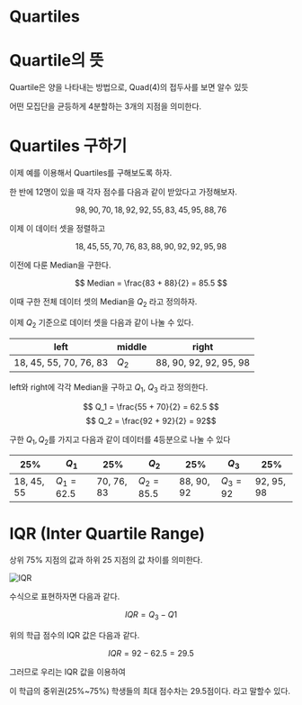 # Quartiles

# Quartile의 뜻

Quartile은 양을 나타내는 방법으로, Quad(4)의 접두사를 보면 알수 있듯

어떤 모집단을 균등하게 4분할하는 3개의 지점을 의미한다.

# Quartiles 구하기

이제 예를 이용해서 Quartiles를 구해보도록 하자.

한 반에 12명이 있을 때 각자 점수를 다음과 같이 받았다고 가정해보자.

$$ 98, 90, 70, 18, 92, 92, 55, 83, 45, 95, 88, 76 $$

이제 이 데이터 셋을 정렬하고

$$ 18, 45, 55, 70, 76, 83, 88, 90, 92, 92, 95, 98 $$


이전에 다룬 Median을 구한다.

$$ Median = \frac{83 + 88}{2} = 85.5 $$

이때 구한 전체 데이터 셋의 Median을 $Q_2$ 라고 정의하자.

이제 $Q_2$ 기준으로 데이터 셋을 다음과 같이 나눌 수 있다.

| left | middle | right
|---|---|---|
|18, 45, 55, 70, 76, 83|$Q_2$|88, 90, 92, 92, 95, 98 |

left와 right에 각각 Median을 구하고 $Q_1$, $Q_3$ 라고 정의한다.

$$ Q_1 = \frac{55 + 70}{2} = 62.5 $$
$$ Q_2 = \frac{92 + 92}{2} = 92$$

구한 $Q_1, Q_2$를 가지고 다음과 같이 데이터를 4등분으로 나눌 수 있다

| 25% | $Q_1$ | 25%  | $Q_2$ |  25% | $Q_3$  | 25% |
|---|---|---|---|---|---|---|
|18, 45, 55 | $Q_1 = 62.5$ | 70, 76, 83| $Q_2 = 85.5$ |88, 90, 92| $Q_3 = 92$ | 92, 95, 98 |

# IQR (Inter Quartile Range)

상위 75% 지점의 값과 하위 25 지점의 값 차이를 의미한다.

![IQR](https://upload.wikimedia.org/wikipedia/commons/thumb/1/1a/Boxplot_vs_PDF.svg/375px-Boxplot_vs_PDF.svg.png)


수식으로 표현하자면 다음과 같다.

$$ IQR = Q_3 - Q1 $$ 

위의 학급 점수의 IQR 값은 다음과 같다.

$$ IQR = 92 - 62.5 = 29.5 $$

그러므로 우리는 IQR 값을 이용하여

이 학급의 중위권(25%~75%) 학생들의 최대 점수차는 29.5점이다. 라고 말할수 있다.

